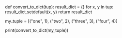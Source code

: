 def convert_to_dict(tup):
    result_dict = {}
    for x, y in tup:
       result_dict.setdefault(x, y)
    return result_dict


my_tuple = [("one", 1), ("two", 2), ("three", 3), ("four", 4)]

print(convert_to_dict(my_tuple))
